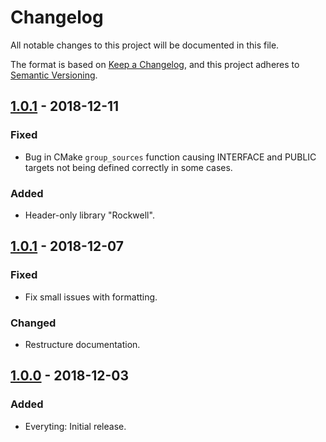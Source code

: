 # Changelog
All notable changes to this project will be documented in this file.

The format is based on [Keep a Changelog](https://keepachangelog.com/en/1.0.0/),
and this project adheres to [Semantic Versioning](https://semver.org/spec/v2.0.0.html).

## [1.0.1] - 2018-12-11
### Fixed
- Bug in CMake `group_sources` function causing INTERFACE and PUBLIC targets not being defined 
correctly in some cases.

### Added
- Header-only library "Rockwell".

## [1.0.1] - 2018-12-07
### Fixed
- Fix small issues with formatting.

### Changed
- Restructure documentation.

## [1.0.0] - 2018-12-03
### Added
- Everyting: Initial release.

[1.0.0]: https://github.com/rpasquay/scratch/releases/tag/v1.0.0
[1.0.1]: https://github.com/rpasquay/scratch/releases/tag/v1.0.1
[1.0.1]: https://github.com/rpasquay/scratch/releases/tag/v1.1.0
